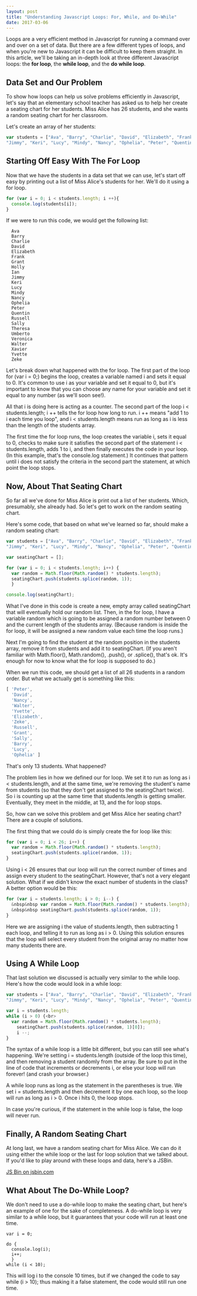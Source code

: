 ```yaml
---
layout: post
title: "Understanding Javascript Loops: For, While, and Do-While"
date: 2017-03-06
---
```


<p>Loops are a very efficient method in Javascript for running a command over and over on a set of data.
  But there are a few different types of loops, and when you're new to Javascript it can be difficult to
  keep them straight. In this article, we'll be taking an in-depth look at three different Javascript
  loops: the <strong>for loop</strong>, the <strong>while loop</strong>, and the <strong>do while loop</strong>.</p>

<h2>Data Set and Our Problem</h2>

<p>To show how loops can help us solve problems efficiently in Javascript, let's say that an elementary school
teacher has asked us to help her create a seating chart for her students. Miss Alice has 26 students, and she
wants a random seating chart for her classroom.</p>

<p>Let's create an array of her students:</p>

```javascript
var students = ["Ava", "Barry", "Charlie", "David", "Elizabeth", "Frank", "Grant", "Holly", "Ian",
"Jimmy", "Keri", "Lucy", "Mindy", "Nancy", "Ophelia", "Peter", "Quentin", "Russell", "Sally", "Theresa", "Umberto", "Veronica", "Walter", "Xavier", "Yvette", "Zeke"];
```

<h2>Starting Off Easy With The For Loop</h2>

<p>Now that we have the students in a data set that we can use, let's start off easy by printing out
a list of Miss Alice's students for her. We'll do it using a for loop.</p>

```javascript
for (var i = 0; i < students.length; i ++){
  console.log(students[i]);
}
```

<p>If we were to run this code, we would get the following list:</p>

```
  Ava
  Barry
  Charlie
  David
  Elizabeth
  Frank
  Grant
  Holly
  Ian
  Jimmy
  Keri
  Lucy
  Mindy
  Nancy
  Ophelia
  Peter
  Quentin
  Russell
  Sally
  Theresa
  Umberto
  Veronica
  Walter
  Xavier
  Yvette
  Zeke
  ```

<p>Let's break down what happened with the for loop. The first part of the loop for (var i = 0;) begins the loop, creates a variable named i and
  sets it equal to 0. It's common to use i as your variable and set it equal to 0, but it's important to know that you can choose any name for your variable and set it equal to any number (as we'll soon see!).</p>

<p>All that i is doing here is acting as a counter. The second part of the loop i < students.length; i ++ tells the for loop how long to run. i ++
  means "add 1 to i each time you loop", and i < students.length means run as long as i is less than the length of the students array.</p>

<p>The first time the for loop runs, the loop creates the variable i, sets it equal to 0, checks to make sure it satisfies the second part of the statement i < students.length, adds 1 to i, and then finally executes the code in your loop. (In this example, that's the console.log statement.) It continues that pattern until i does not satisfy the criteria in the second part the statement, at which point the loop stops.</p>


<h2>Now, About That Seating Chart</h2>

<p>So far all we've done for Miss Alice is print out a list of her students. Which, presumably, she already had. So let's get to work on the random seating chart.</p>

<p>Here's some code, that based on what we've learned so far, should make a random seating chart:</p>


```javascript
var students = ["Ava", "Barry", "Charlie", "David", "Elizabeth", "Frank", "Grant", "Holly", "Ian",
"Jimmy", "Keri", "Lucy", "Mindy", "Nancy", "Ophelia", "Peter", "Quentin", "Russell", "Sally", "Theresa", "Umberto", "Veronica", "Walter", "Xavier", "Yvette", "Zeke"];

var seatingChart = [];

for (var i = 0; i < students.length; i++) {
  var random = Math.floor(Math.random() * students.length);
  seatingChart.push(students.splice(random, 1));
  }

console.log(seatingChart);
  ```

<p>What I've done in this code is create a new, empty array called seatingChart
  that will eventually hold our random list. Then, in the for loop, I have a variable random
  which is going to be assigned a random number between 0 and the current length of the students array. (Because random
  is inside the for loop, it will be assigned a new random value each time the loop runs.)</p>

<p>Next I'm going to find the student at the random position in the students array,
remove it from students and add it to seatingChart.
(If you aren't familiar with Math.floor(), Math.random(),
.push(), or .splice(), that's ok. It's enough for now
to know what the for loop is supposed to do.)</p>

<p>When we run this code, we should get a list of all 26 students in a random order. But what we actually get is something like this: </p>

```javascript
[ 'Peter',
  'David',
  'Nancy',
  'Walter',
  'Yvette',
  'Elizabeth',
  'Zeke',
  'Russell',
  'Grant',
  'Sally',
  'Barry',
  'Lucy',
  'Ophelia' ]
  ```

<p>That's only 13 students. What happened?</p>

<p>The problem lies in how we defined our for loop. We set it to run as long as i < students.length,
  and at the same time, we're removing the student's name from students (so that they don't get
  assigned to the seatingChart twice). So i is counting up
  at the same time that students.length is getting smaller. Eventually,
they meet in the middle, at 13, and the for loop stops.</p>

<p>So, how can we solve this problem and get Miss Alice her seating chart? There are a couple of solutions.</p>

<p>The first thing that we could do is simply create the for loop like this:</p>

```javascript
for (var i = 0; i < 26; i++) {
  var random = Math.floor(Math.random() * students.length);
  seatingChart.push(students.splice(random, 1));
}
```

<p>Using i < 26 ensures that our loop will run the correct number of times and assign every student to the seatingChart. However, that's not a very elegant solution. What if we didn't know the exact number of students in the class? A better option would be this:</p>

```javascript
for (var i = students.length; i > 0; i--) {
  &nbsp&nbsp var random = Math.floor(Math.random() * students.length);
  &nbsp&nbsp seatingChart.push(students.splice(random, 1));
}
```

<p>Here we are assigning i the value of students.length,
  then subtracting 1 each loop, and telling it to run as long as i > 0. Using this
  solution ensures that the loop will select every student from the original array no matter how many students there are.</p>

<h2>Using A While Loop</h2>

<p>That last solution we discussed is actually very similar to the while loop. Here's how the code would look in a while loop:</p>

```javascript
var students = ["Ava", "Barry", "Charlie", "David", "Elizabeth", "Frank", "Grant", "Holly", "Ian",
"Jimmy", "Keri", "Lucy", "Mindy", "Nancy", "Ophelia", "Peter", "Quentin", "Russell", "Sally", "Theresa", "Umberto", "Veronica", "Walter", "Xavier", "Yvette", "Zeke"];<br><br>

var i = students.length;
while (i > 0) {<br>
  var random = Math.floor(Math.random() * students.length);
    seatingChart.push(students.splice(random, 1)[0]);
    i --;
}
```

<p>The syntax of a while loop is a little bit different, but you can still see what's happening.
  We're setting i = students.length (outside of the loop this time), and
  then removing a student randomly from the array. Be sure to put in the line of code that increments
  or decrements i, or else your loop will run forever! (and crash your browser.)</p>

<p>A while loop runs as long as the statement in the parentheses is true. We set i = students.length
  and then decrement it by one each loop, so the loop will run as long as i > 0. Once i
  hits 0, the loop stops.</p>

<p>In case you're curious, if the statement in the while loop is false, the loop will never run.</p>

<h2>Finally, A Random Seating Chart</h2>

<p>At long last, we have a random seating chart for Miss Alice. We can do it using either the while loop or the last for loop solution that we talked about. If you'd like to play around with these loops and data, here's a JSBin.</p>

<a class="jsbin-embed" href="http://jsbin.com/savamixoqa/embed?js,console,output">JS Bin on jsbin.com</a><script src="http://static.jsbin.com/js/embed.min.js?3.41.5"></script>


<h2>What About The Do-While Loop?</h2>

<p>We don't need to use a do-while loop to make the seating chart, but here's an example of one
  for the sake of completeness. A do-while loop is very similar to a while loop, but it guarantees
  that your code will run at least one time.</p>

```
var i = 0;

do {
  console.log(i);
  i++;
  }
while (i < 10);
```

<p>This will log i to the console 10 times, but if we changed the code
  to say while (i > 10); thus making it a false statement, the code would still run one time.</p>
